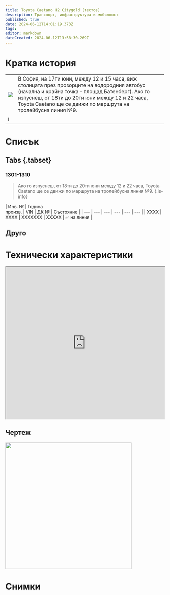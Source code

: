 ```yaml
---
title: Toyota Caetano H2 Citygold (тестов)
description: Транспорт, инфраструктура и мобилност
published: true
date: 2024-06-12T14:01:19.373Z
tags: 
editor: markdown
dateCreated: 2024-06-12T13:58:30.269Z
---
```


# Кратка история


<!--следващ пост--> 
<div class="table-responsive"><table style="width:100%"><tr>
<td><img src="https://bgh2a.bg/wp-content/uploads/2024/Roadshow/Landing_page/toyota_caetano_small.png"></td>
<td>В София, на 17ти юни, между 12 и 15 часа, виж столицата през прозорците на водородния автобус (начална и крайна точка – площад Батенберг).  Ако го изпуснеш, от 18ти до 20ти юни между 12 и 22 часа, Toyota Caetano ще се движи по маршрута на тролейбусна линия №9. </td></tr>
  <td colspan=2 >ℹ️ <a href=""><b> </b></a></td></table></div>





# Списък
## Tabs {.tabset}

### 1301-1310

> Ако го изпуснеш, от 18ти до 20ти юни между 12 и 22 часа, Toyota Caetano ще се движи по маршрута на тролейбусна линия №9.
{.is-info}

| Инв. № | Година  <br>произв. | VIN | ДК № | Състояние |
| --- | --- | --- | --- | --- | --- |
| XXXX | XXXX | XXXXXXX | XXXXX | ✅ на линия |

## Друго

# Технически характеристики

<iframe src="https://caetanobus.pt/wp-content/uploads/2019/10/H2.City-Gold_ENG.pdf" width="100%" height="480"></iframe>



## Чертеж

<img src="https://www.the-blueprints.com/modules/vectordrawings/preview-wm/toyota_caetano_hydrogen_bus_2022.jpg" height="400px">


# Снимки